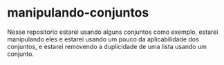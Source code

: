 # manipulando-conjuntos
Nesse repositorio estarei usando alguns conjuntos como exemplo, estarei manipulando eles e estarei usando um pouco da aplicabilidade dos conjuntos, e estarei removendo a duplicidade de uma lista usando um conjunto.
